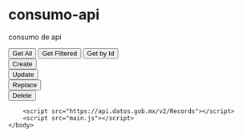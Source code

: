 # consumo-api
consumo de api


<!DOCTYPE html>
<html>
    <head>
        <meta charset="utf-8">
        <meta http-equiv="X-UA-Compatible" content="IE=edge">
        <meta name="viewport" content="width=device-width, initial-scale=1">
        <title>Axios consuming API REST Demo</title>
    </head>
    <body>
        <div>
            <div>
                <button onclick="getAllRequest()">Get All</button>
                <button onclick="getFilteredRequest()">Get Filtered</button>
                <button onclick="getByIdRequest()">Get by Id</button>
            </div>
            <div>
                <button onclick="postRequest()">Create</button>
            </div>
            <div>
                <button onclick="patchRequest()">Update</button>
            </div>
            <div>
                <button onclick="putRequest()">Replace</button>
            </div>
            <div>
                <button onclick="deleteRequest()">Delete</button>
            </div>
        </div>
        
        <script src="https://api.datos.gob.mx/v2/Records"></script>
        <script src="main.js"></script>
    </body>
</html>
